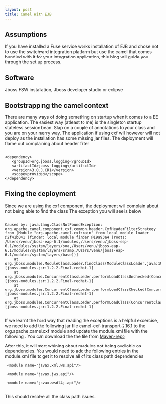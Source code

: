 ```yaml
---
layout: post
title: Camel With EJB
---
```


## Assumptions

If you have installed a Fuse service works installation of EJB and chose not to use the switchyard
integration platform but use the camel that comes bundled with it for your integration application,
this blog will guide you through the set up process.

## Software

Jboss FSW installation, Jboss developer studio or eclipse

## Bootstrapping the camel context

There are many ways of doing something on startup when it comes to a EE application. The easiest way (atleast to me)
is the singleton startup stateless session bean. Slap on a couple of annotations to your class and you are 
on your merry way. The application if using cxf will however will not deploy as the installation has some missing
jar files. The deployment will flame out complaining about header filter

```

<dependency>
   <groupId>org.jboss.logging</groupId>
   <artifactId>jboss-logging</artifactId>
   <version>3.0.0.CR1</version>
   <scope>provided</scope>
</dependency>

```

## Fixing the deployment

Since we are using the cxf component, the deployment will complain about not being able to find the class
The exception you will see is below

```

Caused by: java.lang.ClassNotFoundException: org.apache.camel.component.cxf.common.header.CxfHeaderFilterStrategy from [Module "org.apache.camel.cxf:main" from local module loader @2f41b041 (finder: local module finder @19a93a4 (roots: /Users/venu/jboss-eap-6.1/modules,/Users/venu/jboss-eap-6.1/modules/system/layers/soa,/Users/venu/jboss-eap-6.1/modules/system/layers/sramp,/Users/venu/jboss-eap-6.1/modules/system/layers/base))]
	at org.jboss.modules.ModuleClassLoader.findClass(ModuleClassLoader.java:196) [jboss-modules.jar:1.2.2.Final-redhat-1]
	at org.jboss.modules.ConcurrentClassLoader.performLoadClassUnchecked(ConcurrentClassLoader.java:444) [jboss-modules.jar:1.2.2.Final-redhat-1]
	at org.jboss.modules.ConcurrentClassLoader.performLoadClassChecked(ConcurrentClassLoader.java:432) [jboss-modules.jar:1.2.2.Final-redhat-1]
	at org.jboss.modules.ConcurrentClassLoader.performLoadClass(ConcurrentClassLoader.java:374) [jboss-modules.jar:1.2.2.Final-redhat-1]


```

If we learnt the hard way that reading the exceptions is a helpful excercise, we need to add the following jar file
camel-cxf-transport-2.16.1 to the org.apache.camel.cxf module and update the module.xml file with the following
<resource-root path="camel-cxf-transport-2.16.1.jar"/> . You can download the the file from 
[Maven-repo](http://mvnrepository.com/artifact/org.apache.camel/camel-cxf-transport/2.16.1)

After this, it will start whining about modules not being available as dependencies. You would need to add the following
entries in the module.xml file to get it to resolve all of its class path dependencies

```
 <module name="javax.xml.ws.api"/>

 <module name="javax.jws.api"/>

 <module name="javax.wsdl4j.api"/>


```

This should resolve all the class path issues.

 









